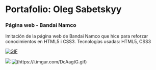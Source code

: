 # Portafolio: Oleg Sabetskyy
### Página web - Bandai Namco
Imitación de la página web de Bandai Namco que hice para reforzar conocimientos en HTML5 i CSS3.
Tecnologías usadas: HTML5, CSS3

[![GIF](https://i.imgur.com/DcAagtG.gif)](https://youtu.be/TeCdlfU-mBU)

![](https://i.imgur.com/DcAagtG.gif)
![(https://i.imgur.com/DcAagtG.gif)](https://youtu.be/TeCdlfU-mBU)
